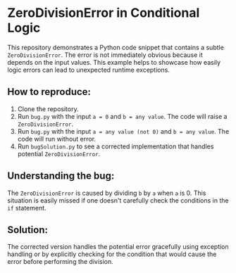 # ZeroDivisionError in Conditional Logic

This repository demonstrates a Python code snippet that contains a subtle `ZeroDivisionError`. The error is not immediately obvious because it depends on the input values.  This example helps to showcase how easily logic errors can lead to unexpected runtime exceptions.

## How to reproduce:

1. Clone the repository.
2. Run `bug.py` with the input `a = 0` and `b = any value`.  The code will raise a `ZeroDivisionError`.
3. Run `bug.py` with the input `a = any value (not 0)` and `b = any value`. The code will run without error. 
4. Run `bugSolution.py` to see a corrected implementation that handles potential `ZeroDivisionError`. 

## Understanding the bug:

The `ZeroDivisionError` is caused by dividing `b` by `a` when `a` is 0. This situation is easily missed if one doesn't carefully check the conditions in the `if` statement.

## Solution:

The corrected version handles the potential error gracefully using exception handling or by explicitly checking for the condition that would cause the error before performing the division. 